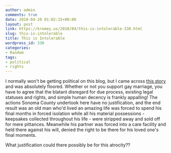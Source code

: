 ```yaml
---
author: admin
comments: true
date: 2010-04-20 01:02:15+00:00
layout: post
link: https://kromey.us/2010/04/this-is-intolerable-330.html
slug: this-is-intolerable
title: This is Intolerable
wordpress_id: 330
categories:
- Random
tags:
- political
- rights
---
```


I normally won't be getting political on this blog, but I came across [this story](http://www.nclrights.org/site/PageServer?pagename=issue_caseDocket_Greene_v_County_of_Sonoma_et_al) and was absolutely floored. Whether or not you support gay marriage, you have to agree that the blatant disregard for due process, existing legal statuses and rights, and simple human decency is frankly appalling! The actions Sonoma County undertook here have no justification, and the end result was an old man who'd lived an amazing life was forced to spend his final months in forced isolation while all his material possessions - keepsakes collected throughout his life - were stripped away and sold off for mere pittances. Meanwhile his partner was forced into a care facility and held there against his will, denied the right to be there for his loved one's final moments.

What justification could there possibly be for this atrocity??
